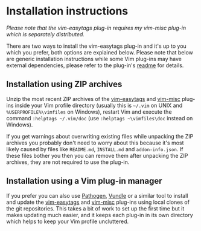 # Installation instructions

*Please note that the vim-easytags plug-in requires my vim-misc plug-in which is separately distributed.*

There are two ways to install the vim-easytags plug-in and it's up to you which you prefer, both options are explained below. Please note that below are generic installation instructions while some Vim plug-ins may have external dependencies, please refer to the plug-in's [readme](README.md) for details.

## Installation using ZIP archives

Unzip the most recent ZIP archives of the [vim-easytags](http://peterodding.com/code/vim/downloads/easytags.zip) and [vim-misc](http://peterodding.com/code/vim/downloads/misc.zip) plug-ins inside your Vim profile directory (usually this is `~/.vim` on UNIX and `%USERPROFILE%\vimfiles` on Windows), restart Vim and execute the command `:helptags ~/.vim/doc` (use `:helptags ~\vimfiles\doc` instead on Windows).

If you get warnings about overwriting existing files while unpacking the ZIP archives you probably don't need to worry about this because it's most likely caused by files like `README.md`, `INSTALL.md` and `addon-info.json`. If these files bother you then you can remove them after unpacking the ZIP archives, they are not required to use the plug-in.

## Installation using a Vim plug-in manager

If you prefer you can also use [Pathogen](http://www.vim.org/scripts/script.php?script_id=2332), [Vundle](https://github.com/gmarik/vundle) or a similar tool to install and update the [vim-easytags](https://github.com/xolox/vim-easytags) and [vim-misc](https://github.com/xolox/vim-misc) plug-ins using local clones of the git repositories. This takes a bit of work to set up the first time but it makes updating much easier, and it keeps each plug-in in its own directory which helps to keep your Vim profile uncluttered.
